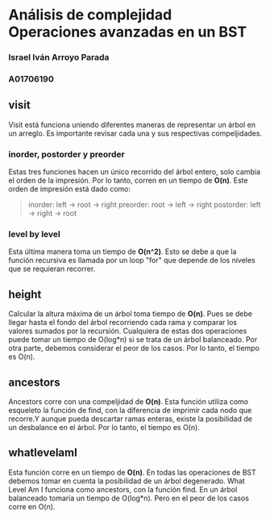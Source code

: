 # Análisis de complejidad Operaciones avanzadas en un BST
### Israel Iván Arroyo Parada 
### A01706190

## visit
Visit está funciona uniendo diferentes maneras de representar un árbol en un arreglo. Es importante revisar cada una y sus respectivas compeljidades.
### inorder, postorder y preorder
Estas tres funciones hacen un único recorrido del árbol entero, solo cambia el orden de la impresión. Por lo tanto, corren en un tiempo de **O(n)**. Este orden de impresión está dado como:
>inorder: left -> root -> right
>preorder: root -> left -> right
>postorder: left -> right -> root

### level by level
Esta última manera toma un tiempo de **O(n^2)**. Esto se debe a que la función recursiva es llamada por un loop "for" que depende de los niveles que se requieran recorrer.

## height
Calcular la altura máxima de un árbol toma tiempo de **O(n)**. Pues se debe llegar hasta el fondo del árbol recorriendo cada rama y comparar los valores sumados por la recursión. Cualquiera de estas dos operaciones puede tomar un tiempo de O(log*n) si se trata de un árbol balanceado. Por otra parte, debemos considerar el peor de los casos. Por lo tanto, el tiempo es O(n).

## ancestors
Ancestors corre con una compeljidad de **O(n)**. Esta función utiliza como esqueleto la función de find, con la diferencia de imprimir cada nodo que recorre.Y aunque pueda descartar ramas enteras, existe la posibilidad de un desbalance en el árbol. Por lo tanto, el tiempo es O(n).

## whatlevelamI
Esta función corre en un tiempo de **O(n)**. En todas las operaciones de BST debemos tomar en cuenta la posibilidad de un árbol degenerado.
What Level Am I funciona como ancestors, con la función find. En un árbol balanceado tomaría un tiempo de O(log*n). Pero en el peor de los casos corre en O(n).


